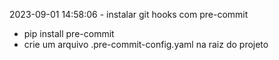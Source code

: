 

2023-09-01 14:58:06 - instalar git hooks com pre-commit
  - pip install pre-commit
  - crie um arquivo .pre-commit-config.yaml na raiz do projeto
